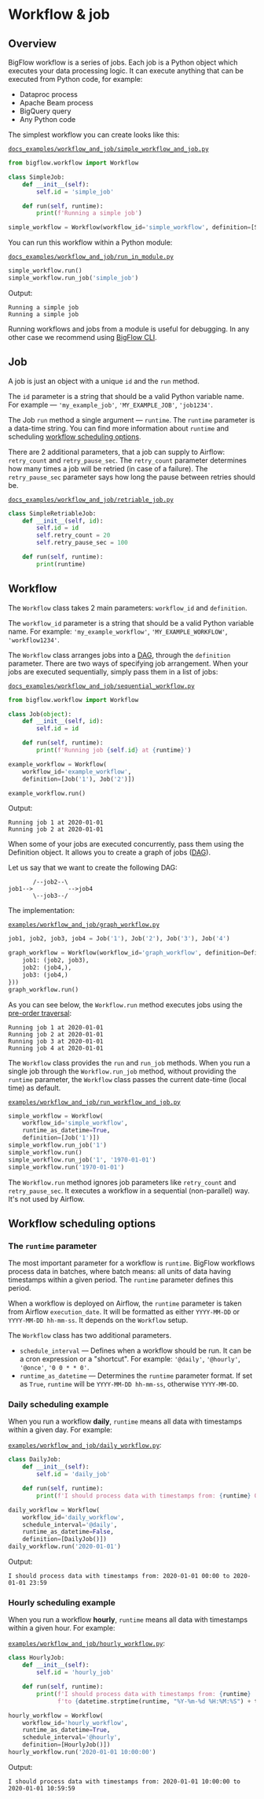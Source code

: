 # Workflow & job

## Overview

BigFlow workflow is a series of jobs. Each job is a Python object which executes your data processing logic.
It can execute anything that can be executed from Python code, for example:

* Dataproc process
* Apache Beam process
* BigQuery query
* Any Python code

The simplest workflow you can create looks like this:

[`docs_examples/workflow_and_job/simple_workflow_and_job.py`](docs_examples/workflow_and_job/simple_workflow_and_job.py)
```python
from bigflow.workflow import Workflow

class SimpleJob:
    def __init__(self):
        self.id = 'simple_job'

    def run(self, runtime):
        print(f'Running a simple job')

simple_workflow = Workflow(workflow_id='simple_workflow', definition=[SimpleJob()])
```

You can run this workflow within a Python module:

[`docs_examples/workflow_and_job/run_in_module.py`](docs_examples/workflow_and_job/run_in_module.py)
```python
simple_workflow.run()
simple_workflow.run_job('simple_job')
```

Output:

```text
Running a simple job
Running a simple job
```

Running workflows and jobs from a module is useful for debugging. In any other case we recommend using [BigFlow CLI](cli.md).

## Job

A job is just an object with a unique `id` and the `run` method.

The `id` parameter is a string that should be a valid Python variable name. For example — `'my_example_job'`, `'MY_EXAMPLE_JOB'`, `'job1234'`.

The Job `run` method a single argument — `runtime`. The `runtime` parameter is a data-time string. 
You can find more information about `runtime` and scheduling [workflow scheduling options](#workflow-scheduling-options).

There are 2 additional parameters, that a job can supply to Airflow: `retry_count` and `retry_pause_sec`. The `retry_count` parameter
determines how many times a job will be retried (in case of a failure). The `retry_pause_sec` parameter says how long the pause between retries should be.

[`docs_examples/workflow_and_job/retriable_job.py`](docs_examples/workflow_and_job/retriable_job.py)
```python
class SimpleRetriableJob:
    def __init__(self, id):
        self.id = id
        self.retry_count = 20
        self.retry_pause_sec = 100

    def run(self, runtime):
        print(runtime)
```

## Workflow

The `Workflow` class takes 2 main parameters: `workflow_id` and `definition`.

The `workflow_id` parameter is a string that should be a valid Python variable name. For example: `'my_example_workflow'`, `'MY_EXAMPLE_WORKFLOW'`, `'workflow1234'`.

The `Workflow` class arranges jobs into a [DAG](https://en.wikipedia.org/wiki/Directed_acyclic_graph), through the `definition` parameter. 
There are two ways of specifying job arrangement. When your jobs are executed sequentially, simply pass them in a list of jobs:

[`docs_examples/workflow_and_job/sequential_workflow.py`](docs_examples/workflow_and_job/sequential_workflow.py)
```python
from bigflow.workflow import Workflow

class Job(object):
    def __init__(self, id):
        self.id = id

    def run(self, runtime):
        print(f'Running job {self.id} at {runtime}')

example_workflow = Workflow(
    workflow_id='example_workflow',
    definition=[Job('1'), Job('2')])

example_workflow.run()
```

Output:
```text
Running job 1 at 2020-01-01
Running job 2 at 2020-01-01
```

When some of your jobs are executed concurrently, pass them using the Definition object. It allows you to create a graph of jobs ([DAG](https://en.wikipedia.org/wiki/Directed_acyclic_graph)).

Let us say that we want to create the following DAG:
    
```
       /--job2--\
job1-->          -->job4 
       \--job3--/
```

The implementation:

[`examples/workflow_and_job/graph_workflow.py`](../examples/workflow_and_job/graph_workflow.py)
```python
job1, job2, job3, job4 = Job('1'), Job('2'), Job('3'), Job('4')

graph_workflow = Workflow(workflow_id='graph_workflow', definition=Definition({
    job1: (job2, job3),
    job2: (job4,),
    job3: (job4,)
}))
graph_workflow.run()
```

As you can see below, the `Workflow.run` method executes jobs using the [pre-order traversal](https://www.geeksforgeeks.org/tree-traversals-inorder-preorder-and-postorder/):
```text
Running job 1 at 2020-01-01
Running job 2 at 2020-01-01
Running job 3 at 2020-01-01
Running job 4 at 2020-01-01
```

The `Workflow` class provides the `run` and `run_job` methods. When you run a single job through the `Workflow.run_job` method, 
without providing the `runtime` parameter, the `Workflow` class passes the current date-time (local time) as default.

[`examples/workflow_and_job/run_workflow_and_job.py`](../examples/workflow_and_job/run_workflow_and_job.py)
```python
simple_workflow = Workflow(
    workflow_id='simple_workflow',
    runtime_as_datetime=True,
    definition=[Job('1')])
simple_workflow.run_job('1')
simple_workflow.run()
simple_workflow.run_job('1', '1970-01-01')
simple_workflow.run('1970-01-01')
```

The `Workflow.run` method ignores job parameters like `retry_count` and `retry_pause_sec`. It executes a workflow in a sequential (non-parallel) way.
It's not used by Airflow.

## Workflow scheduling options

### The `runtime` parameter

The most important parameter for a workflow is `runtime`. BigFlow workflows process data in batches, 
where batch means: all units of data having timestamps within a given period. The `runtime` parameter defines this period.

When a workflow is deployed on Airflow, the `runtime` parameter is taken from Airflow `execution_date`. 
It will be formatted as either `YYYY-MM-DD` or `YYYY-MM-DD hh-mm-ss`. It depends on the `Workflow` setup.

The `Workflow` class has two additional parameters. 

* `schedule_interval` — Defines when a workflow should be run. It can be a cron expression or a "shortcut". 
For example: `'@daily'`, `'@hourly'`, `'@once'`, `'0 0 * * 0'`.
* `runtime_as_datetime` — Determines the `runtime` parameter format. If set as `True`, `runtime` will be `YYYY-MM-DD hh-mm-ss`, 
otherwise `YYYY-MM-DD`.

### Daily scheduling example

When you run a workflow **daily**, `runtime` means all data with timestamps within a given day.
For example:

[`examples/workflow_and_job/daily_workflow.py`](../examples/workflow_and_job/daily_workflow.py):
```python
class DailyJob:
    def __init__(self):
        self.id = 'daily_job'

    def run(self, runtime):
        print(f'I should process data with timestamps from: {runtime} 00:00 to {runtime} 23:59')

daily_workflow = Workflow(
    workflow_id='daily_workflow',
    schedule_interval='@daily',
    runtime_as_datetime=False,
    definition=[DailyJob()])
daily_workflow.run('2020-01-01')
```

Output:

```text
I should process data with timestamps from: 2020-01-01 00:00 to 2020-01-01 23:59
``` 

### Hourly scheduling example 

When you run a workflow **hourly**, `runtime` means all data with timestamps within a given hour.
For example:

[`examples/workflow_and_job/hourly_workflow.py`](../examples/workflow_and_job/hourly_workflow.py):
```python
class HourlyJob:
    def __init__(self):
        self.id = 'hourly_job'

    def run(self, runtime):
        print(f'I should process data with timestamps from: {runtime} '
              f'to {datetime.strptime(runtime, "%Y-%m-%d %H:%M:%S") + timedelta(minutes=59, seconds=59) }')

hourly_workflow = Workflow(
    workflow_id='hourly_workflow',
    runtime_as_datetime=True,
    schedule_interval='@hourly',
    definition=[HourlyJob()])
hourly_workflow.run('2020-01-01 10:00:00')
```

Output:

```text
I should process data with timestamps from: 2020-01-01 10:00:00 to 2020-01-01 10:59:59
``` 
